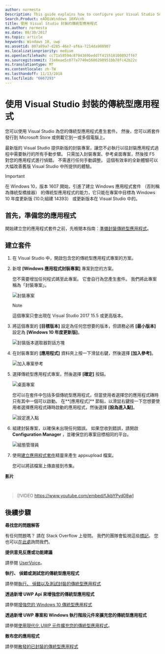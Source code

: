 ```yaml
---
author: normesta
Description: This guide explains how to configure your Visual Studio Solution to edit, debug, and package desktop application.
Search.Product: eADQiWindows 10XVcnh
title: 使用 Visual Studio 封裝的傳統型應用程式
ms.author: normesta
ms.date: 08/30/2017
ms.topic: article
keywords: Windows 10, uwp
ms.assetid: 807a99a7-d285-46e7-af6a-7214da908907
ms.localizationpriority: medium
ms.openlocfilehash: cc71a58594c8794369bedd7f415518100892ff67
ms.sourcegitcommit: 71e8eae5c077a7740e5606298951bb78fc42b22c
ms.translationtype: MT
ms.contentlocale: zh-TW
ms.lasthandoff: 11/13/2018
ms.locfileid: "6667293"
---
```

# <a name="package-a-desktop-application-by-using-visual-studio"></a>使用 Visual Studio 封裝的傳統型應用程式

您可以使用 Visual Studio 為您的傳統型應用程式產生套件。 然後，您可以將套件發行到 Microsoft Store 或側載它到一或多個電腦上。

最新版的 Visual Studio 提供新版的封裝專案，讓您不必執行以往封裝應用程式過程中需要執行的所有手動步驟。 只需加入封裝專案、參考桌面專案，然後按 F5 對您的應用程式進行偵錯。 不需進行任何手動調整。 這個有效率的全新體驗可以大幅改善舊版 Visual Studio 中所提供的體驗。

>[!IMPORTANT]
>在 Windows 10，版本 1607 開始，引進了建立 Windows 應用程式套件 （否則稱為傳統型橋接器） 的傳統型應用程式的能力，它只能在專案中目標為 Windows 10 年度更新版 (10.0;組建 14393） 或更新版本在 Visual Studio 中的。

## <a name="first-prepare-your-application"></a>首先，準備您的應用程式

開始建立您的應用程式套件之前，先檢閱本指南：[準備封裝傳統型應用程式](desktop-to-uwp-prepare.md)。

<a id="new-packaging-project"/>

## <a name="create-a-package"></a>建立套件

1. 在 Visual Studio 中，開啟包含您的傳統型應用程式專案的方案。

2. 新增 **\[Windows 應用程式封裝專案\]** 專案到您的方案。

   您不需要增加任何程式碼至此專案。 它會自行為您產生套件。 我們將此專案稱為「封裝專案」。

   ![封裝專案](images/desktop-to-uwp/packaging-project.png)

   >[!NOTE]
   >這個專案只會出現在 Visual Studio 2017 15.5 或更高版本。

3. 將這個專案的 **\[目標版本\]** 設定為任何您想要的版本，但請務必將 **\[最小版本\]** 設定為 **\[Windows 10 年度更新版\]**。

   ![封裝版本選取器對話方塊](images/desktop-to-uwp/packaging-version.png)

4. 在封裝專案的 **\[應用程式\]** 資料夾上按一下滑鼠右鍵，然後選擇 **\[加入參考\]**。

   ![加入專案參考](images/desktop-to-uwp/add-project-reference.png)

5. 選擇傳統型應用程式專案，然後選擇 **\[確定\]** 按鈕。

   ![桌面專案](images/desktop-to-uwp/reference-project.png)

   您可以在套件中包括多個傳統型應用程式，但當使用者選擇您的應用程式磚時只有其中一個可以啟動。 在**\[應用程式\]** 節點，以滑鼠右鍵按一下您想要使用者選擇應用程式磚時啟動的應用程式，然後選擇 **\[設為進入點\]**。

   ![設定進入點](images/desktop-to-uwp/entry-point-set.png)

6. 組建封裝專案，以確保未出現任何錯誤。  如果您收到錯誤，請開啟**Configuration Manager** ，並確保您的專案目標相同的平台。

   ![組態管理員](images/desktop-to-uwp/config-manager.png)

7. 使用[建立應用程式套件](../packaging/packaging-uwp-apps.md)精靈來產生 appxupload 檔案。

   您可以將該檔案上傳直接到市集。

**影片**

&nbsp;
> [!VIDEO https://www.youtube.com/embed/fJkbYPyd08w]

## <a name="next-steps"></a>後續步驟

**尋找您的問題解答**

有任何問題嗎？ 請在 Stack Overflow 上發問。 我們的團隊會監視這些[標記](http://stackoverflow.com/questions/tagged/project-centennial+or+desktop-bridge)。 您也可以[在此處](https://social.msdn.microsoft.com/Forums/en-US/home?filter=alltypes&sort=relevancedesc&searchTerm=%5BDesktop%20Converter%5D)詢問我們。

**提供意見反應或功能建議**

請參閱 [UserVoice](https://wpdev.uservoice.com/forums/110705-universal-windows-platform/category/161895-desktop-bridge-centennial)。

**執行、 偵錯或測試您的傳統型應用程式**

請參閱[執行、 偵錯以及測試封裝的傳統型應用程式](desktop-to-uwp-debug.md)

**透過新增 UWP Api 來增強您的傳統型應用程式**

請參閱[增強您的 Windows 10 傳統型應用程式](desktop-to-uwp-enhance.md)

**透過新增 UWP 專案和 Windows 執行階段元件來擴充您的傳統型應用程式**

請參閱[使用現代化 UWP 元件擴充您的傳統型應用程式](desktop-to-uwp-extend.md)。

**散布您的應用程式**

請參閱[散發的已封裝的傳統型應用程式](desktop-to-uwp-distribute.md)
